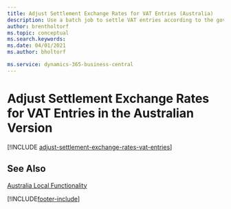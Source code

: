 ```yaml
---
title: Adjust Settlement Exchange Rates for VAT Entries (Australia)
description: Use a batch job to settle VAT entries according to the government exchange rate in the Australian version of Business Central.
author: brentholtorf
ms.topic: conceptual
ms.search.keywords:
ms.date: 04/01/2021
ms.author: bholtorf

ms.service: dynamics-365-business-central
---
```

# Adjust Settlement Exchange Rates for VAT Entries in the Australian Version

[!INCLUDE [adjust-settlement-exchange-rates-vat-entries](../includes/AUNZ/adjust-settlement-exchange-rates-vat-entries.md)]

## See Also

[Australia Local Functionality](australia-local-functionality.md)  


[!INCLUDE[footer-include](../../includes/footer-banner.md)]